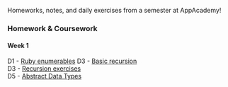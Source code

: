 Homeworks, notes, and daily exercises from a semester at AppAcademy!

### Homework & Coursework

#### Week 1  
D1 - [Ruby enumerables](https://github.com/agarun/homeworks/blob/master/classwork/W1D1/enumerables.rb)
D3 - [Basic recursion](https://github.com/agarun/homeworks/blob/master/homeworks/W1D3/recursion.rb)  
D3 - [Recursion exercises](https://github.com/agarun/homeworks/blob/master/classwork/W1D3/recursion-exercises.rb)  
D5 - [Abstract Data Types](https://github.com/agarun/homeworks/blob/master/homeworks/W1D5/abstract_data_types.rb)  
